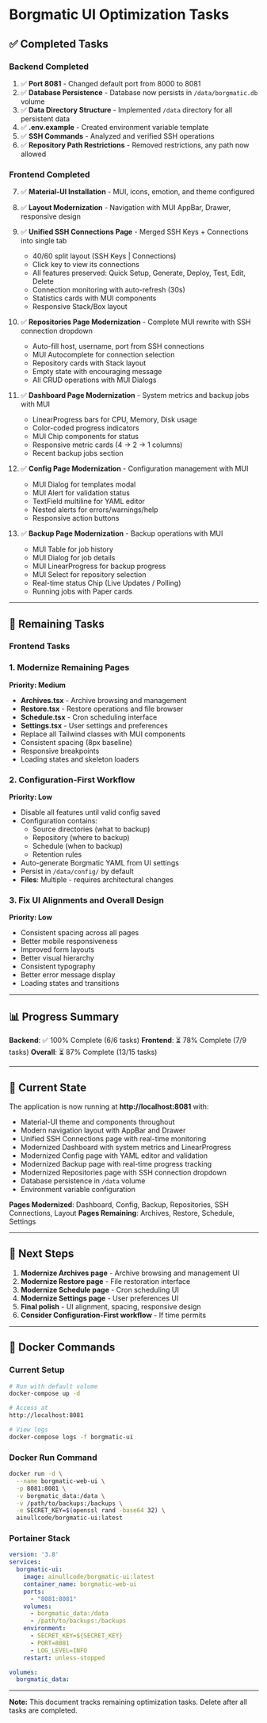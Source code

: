 # Borgmatic UI Optimization Tasks

## ✅ Completed Tasks

### Backend Completed
1. ✅ **Port 8081** - Changed default port from 8000 to 8081
2. ✅ **Database Persistence** - Database now persists in `/data/borgmatic.db` volume
3. ✅ **Data Directory Structure** - Implemented `/data` directory for all persistent data
4. ✅ **.env.example** - Created environment variable template
5. ✅ **SSH Commands** - Analyzed and verified SSH operations
6. ✅ **Repository Path Restrictions** - Removed restrictions, any path now allowed

### Frontend Completed
7. ✅ **Material-UI Installation** - MUI, icons, emotion, and theme configured
8. ✅ **Layout Modernization** - Navigation with MUI AppBar, Drawer, responsive design
9. ✅ **Unified SSH Connections Page** - Merged SSH Keys + Connections into single tab
   - 40/60 split layout (SSH Keys | Connections)
   - Click key to view its connections
   - All features preserved: Quick Setup, Generate, Deploy, Test, Edit, Delete
   - Connection monitoring with auto-refresh (30s)
   - Statistics cards with MUI components
   - Responsive Stack/Box layout

10. ✅ **Repositories Page Modernization** - Complete MUI rewrite with SSH connection dropdown
    - Auto-fill host, username, port from SSH connections
    - MUI Autocomplete for connection selection
    - Repository cards with Stack layout
    - Empty state with encouraging message
    - All CRUD operations with MUI Dialogs

11. ✅ **Dashboard Page Modernization** - System metrics and backup jobs with MUI
    - LinearProgress bars for CPU, Memory, Disk usage
    - Color-coded progress indicators
    - MUI Chip components for status
    - Responsive metric cards (4 → 2 → 1 columns)
    - Recent backup jobs section

12. ✅ **Config Page Modernization** - Configuration management with MUI
    - MUI Dialog for templates modal
    - MUI Alert for validation status
    - TextField multiline for YAML editor
    - Nested alerts for errors/warnings/help
    - Responsive action buttons

13. ✅ **Backup Page Modernization** - Backup operations with MUI
    - MUI Table for job history
    - MUI Dialog for job details
    - MUI LinearProgress for backup progress
    - MUI Select for repository selection
    - Real-time status Chip (Live Updates / Polling)
    - Running jobs with Paper cards

---

## 🔄 Remaining Tasks

### Frontend Tasks

### 1. Modernize Remaining Pages
**Priority: Medium**
- **Archives.tsx** - Archive browsing and management
- **Restore.tsx** - Restore operations and file browser
- **Schedule.tsx** - Cron scheduling interface
- **Settings.tsx** - User settings and preferences
- Replace all Tailwind classes with MUI components
- Consistent spacing (8px baseline)
- Responsive breakpoints
- Loading states and skeleton loaders

### 2. Configuration-First Workflow
**Priority: Low**
- Disable all features until valid config saved
- Configuration contains:
  - Source directories (what to backup)
  - Repository (where to backup)
  - Schedule (when to backup)
  - Retention rules
- Auto-generate Borgmatic YAML from UI settings
- Persist in `/data/config/` by default
- **Files**: Multiple - requires architectural changes

### 3. Fix UI Alignments and Overall Design
**Priority: Low**
- Consistent spacing across all pages
- Better mobile responsiveness
- Improved form layouts
- Better visual hierarchy
- Consistent typography
- Better error message display
- Loading states and transitions

---

## 📊 Progress Summary

**Backend**: ✅ 100% Complete (6/6 tasks)
**Frontend**: ⏳ 78% Complete (7/9 tasks)
**Overall**: ⏳ 87% Complete (13/15 tasks)

---

## 🚀 Current State

The application is now running at **http://localhost:8081** with:
- Material-UI theme and components throughout
- Modern navigation layout with AppBar and Drawer
- Unified SSH Connections page with real-time monitoring
- Modernized Dashboard with system metrics and LinearProgress
- Modernized Config page with YAML editor and validation
- Modernized Backup page with real-time progress tracking
- Modernized Repositories page with SSH connection dropdown
- Database persistence in `/data` volume
- Environment variable configuration

**Pages Modernized**: Dashboard, Config, Backup, Repositories, SSH Connections, Layout
**Pages Remaining**: Archives, Restore, Schedule, Settings

---

## 📝 Next Steps

1. **Modernize Archives page** - Archive browsing and management UI
2. **Modernize Restore page** - File restoration interface
3. **Modernize Schedule page** - Cron scheduling UI
4. **Modernize Settings page** - User preferences UI
5. **Final polish** - UI alignment, spacing, responsive design
6. **Consider Configuration-First workflow** - If time permits

---

## 🐳 Docker Commands

### Current Setup
```bash
# Run with default volume
docker-compose up -d

# Access at
http://localhost:8081

# View logs
docker-compose logs -f borgmatic-ui
```

### Docker Run Command
```bash
docker run -d \
  --name borgmatic-web-ui \
  -p 8081:8081 \
  -v borgmatic_data:/data \
  -v /path/to/backups:/backups \
  -e SECRET_KEY=$(openssl rand -base64 32) \
  ainullcode/borgmatic-ui:latest
```

### Portainer Stack
```yaml
version: '3.8'
services:
  borgmatic-ui:
    image: ainullcode/borgmatic-ui:latest
    container_name: borgmatic-web-ui
    ports:
      - "8081:8081"
    volumes:
      - borgmatic_data:/data
      - /path/to/backups:/backups
    environment:
      - SECRET_KEY=${SECRET_KEY}
      - PORT=8081
      - LOG_LEVEL=INFO
    restart: unless-stopped

volumes:
  borgmatic_data:
```

---

**Note:** This document tracks remaining optimization tasks. Delete after all tasks are completed.
